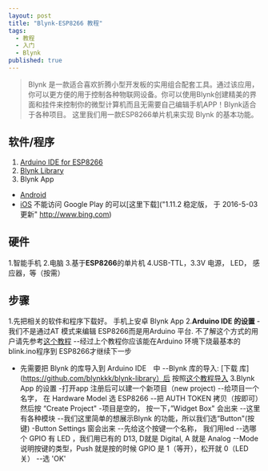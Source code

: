 ```yaml
---
layout: post
title: "Blynk-ESP8266 教程"
tags: 
  - 教程
  - 入门
  - Blynk
published: true
---
```


>Blynk 是一款适合喜欢折腾小型开发板的实用组合配套工具。通过该应用，你可以更方便的用于控制各种物联网设备。你可以使用Blynk创建精美的界面和挂件来控制你的微型计算机而且无需要自己编辑手机APP！Blynk适合于各种项目。 这里我们用一款ESP8266单片机来实现 Blynk 的基本功能。

## 软件/程序
1. [Arduino IDE for ESP8266](https://github.com/esp8266/Arduino)
2. [Blynk Library](https://github.com/blynkkk/blynk-library)
3. Blynk App
 - [Android](https://play.google.com/store/apps/details?id=cc.blynk)
 - [iOS](https://itunes.apple.com/us/app/blynk-control-arduino-raspberry/id808760481?mt=8)
 不能访问 Google Play 的可以[这里下载]("1.11.2 稳定版， 于 2016-5-03 更新" http://www.bing.com) 
## 硬件
1.智能手机
2.电脑
3.基于**ESP8266**的单片机
4.USB-TTL，3.3V 电源， LED， 感应器，等（按需）
## 步骤
1.先把相关的软件和程序下载好。 手机上安卓 Blynk App
2.**Arduino IDE 的设置**
-我们不是通过AT 模式来编辑 ESP8266而是用Arduino 平台. 不了解这个方式的用户请先参考[这个教程](http://www.geek-workshop.com/thread-26170-1-1.html)
--经过上个教程你应该能在Arduino 环境下烧最基本的blink.ino程序到 ESP8266才继续下一步
- 先需要把 Blynk 的库导入到 Arduino IDE　中
--Blynk 库的导入: [下载 库](https://github.com/blynkkk/blynk-library）后 按照[这个教程导入](http://www.arduino.cc/en/guide/libraries)
3.Blynk App 的设置
-打开app 注册后可以建一个新项目（new project)
--给项目一个名字， 在 Hardware Model 选 ESP8266
--把 AUTH TOKEN 拷贝（按即可）然后按 “Create Project"
-项目是空的， 按一下，”Widget Box" 会出来
--这里有各种模块
--我们这里简单的想展示Blynk 的功能，所以我们选“Button"(按键)
-Button Settings 窗会出来
--先给这个按键一个名称， 我们用led
--选哪个 GPIO 有 LED ，我们用已有的 D13, D就是 Digital, A 就是 Analog
--Mode 说明按键的类型，Push 就是按的时候 GPIO 是 1（等开），松开就 0（LED 关）
--选 'OK'
